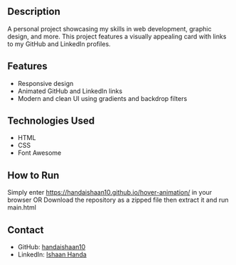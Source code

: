 ## Description
A personal project showcasing my skills in web development, graphic design, and more. This project features a visually appealing card with links to my GitHub and LinkedIn profiles.

## Features
- Responsive design
- Animated GitHub and LinkedIn links
- Modern and clean UI using gradients and backdrop filters

## Technologies Used
- HTML
- CSS
- Font Awesome

## How to Run
Simply enter https://handaishaan10.github.io/hover-animation/ in your browser 
OR
Download the repository as a zipped file then extract it and run main.html 

## Contact
- GitHub: [handaishaan10](https://github.com/handaishaan10)
- LinkedIn: [Ishaan Handa](https://www.linkedin.com/in/ishaan-handa-a18164363/)
